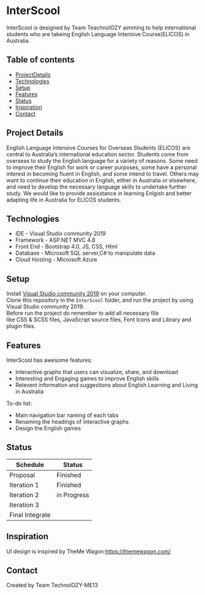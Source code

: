 # InterScool
InterScool is designed by Team TeachnolOZY aimming to help international students who are takeing English Language Intensive Course(ELICOS) in Australia. 

## Table of contents
* [ProjectDetails](#Project)
* [Technologies](#technologies)
* [Setup](#setup)
* [Features](#features)
* [Status](#status)
* [Inspiration](#inspiration)
* [Contact](#contact)

## Project Details
English Language Intensive Courses for Overseas Students (ELICOS) are central to Australia’s international education sector. Students come from overseas to study the English language for a variety of reasons. Some need to improve their English for work or career purposes, some have a personal interest in becoming fluent in English, and some intend to travel. Others may want to continue their education in English, either in Australia or elsewhere, and need to develop the necessary language skills to undertake further study.
We would like to provide assisstance in learning Enlgish and better adapting life in Australia for ELICOS students.

## Technologies
* IDE - Visual Studio community 2019 
* Framework - ASP.NET MVC 4.8
* Front End - Bootstrap 4.0, JS, CSS, Html
* Database - Microsoft SQL server,C# to manipulate data
* Cloud Hosting - Microsoft Azure

## Setup
Install [Visual Studio community 2019](https://visualstudio.microsoft.com/downloads/) on your computer.<br/>
Clone this repository in the `InterScool` folder, and run the project by using Visual Studio community 2019.<br />
Before run the project do remember to add all necessary file <br />like CSS & SCSS files, JavaScript source files, Font Icons and Library and plugin files.
## Features
InterScool has awesome features:
* Interactive graphs that users can visualize, share, and download
* Interesting and Engaging games to improve English skills
* Relevent information and suggestions about English Learning and Living in Australia

To-do list:
* Main navigation bar naming of each tabs
* Renaming the headings of interactive graphs
* Design the English games

## Status
| Schedule | Status |
|----------|--------|
| Proposal | Finished |
| Iteration 1 | Finished |
| Iteration 2 | in Progress |
| Iteration 3 |             |
| Final Integrate |             |

## Inspiration
UI design is inspired by TheMe Wagon:https://themewagon.com/

## Contact
Created by Team TechnolOZY-ME13 
